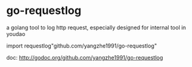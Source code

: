 go-requestlog
==========
a golang tool to log http request, especially designed for internal tool in youdao

import requestlog"github.com/yangzhe1991/go-requestlog"

doc: http://godoc.org/github.com/yangzhe1991/go-requestlog